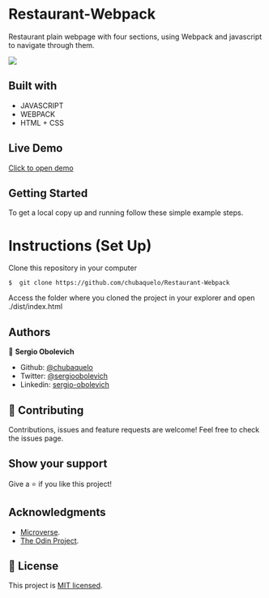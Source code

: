# Restaurant-Webpack
Restaurant plain webpage with four sections, using Webpack and javascript to navigate through them.

![](https://i.imgur.com/fWbm1t6.jpg)

## Built with
- JAVASCRIPT
- WEBPACK
- HTML + CSS

## Live Demo
[Click to open demo](http://chubaquelo.github.io/Restaurant-Webpack/dist/index.html)

## Getting Started

To get a local copy up and running follow these simple example steps.

# Instructions (Set Up)

Clone this repository in your computer
```
$  git clone https://github.com/chubaquelo/Restaurant-Webpack
```
Access the folder where you cloned the project in your explorer and open ./dist/index.html

## Authors

👤 **Sergio Obolevich**

- Github: [@chubaquelo](https://github.com/chubaquelo)
- Twitter: [@sergioobolevich](https://twitter.com/SergioObolevich)
- Linkedin: [sergio-obolevich](https://www.linkedin.com/in/sergio-obolevich/)

## 🤝 Contributing

Contributions, issues and feature requests are welcome!
Feel free to check the issues page.

## Show your support

Give a ⭐️ if you like this project!

## Acknowledgments

- [Microverse](https://www.microverse.org/).
- [The Odin Project](https://www.theodinproject.com/).

## 📝 License

This project is [MIT licensed](https://github.com/chubaquelo/re-former/blob/form/LICENSE).
